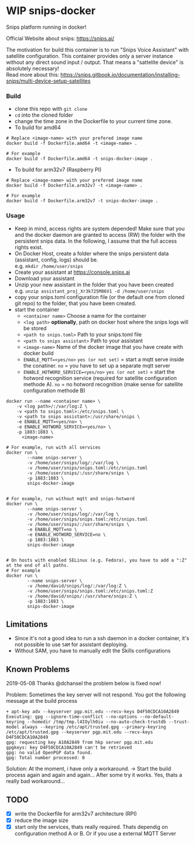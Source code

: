# WIP snips-docker
Snips platform running in docker! 

Official Website about snips: https://snips.ai/

The motivation for build this container is to run "Snips Voice Assistant" with satellite configuration. This container provides only a server instance without any direct sound input / output.  That means a "sattelite device" is absolutely necessary! <br>
Read more about this: https://snips.gitbook.io/documentation/installing-snips/multi-device-setup-satellites 


### Build ###

- clone this repo with `git clone`
- `cd` into the cloned folder
- change the time zone in the Dockerfile to your current time zone.
- To build for amd64

```
# Replace <image-name> with your prefered image name
docker build -f Dockerfile.amd64 -t <image-name> .

# For example
docker build -f Dockerfile.amd64 -t snips-docker-image .
```

- To build for arm32v7 (Raspberry PI)

```
# Replace <image-name> with your prefered image name
docker build -f Dockerfile.arm32v7 -t <image-name> .

# For example
docker build -f Dockerfile.arm32v7 -t snips-docker-image .
```

### Usage ###
- Keep in mind, access rights are system depended! Make sure that you and the docker daemon are granted to access (RW) the folder with the persistent snips data. In the following, I assume that the full access rights exist.
- On Docker Host, create a folder where the snips persistent data (assistant, config, logs) should be. <br>
e.g. `mkdir /home/user/snips`
- Create your assistant at https://console.snips.ai
- Download your assistant
- Unzip your new assistant in the folder that you have been created <br>
e.g. `unzip assistant_proj_Xr3k725M86V1 -d /home/user/snips`
- copy your snips.toml configuration file (or the default one from cloned git repo) to the folder, that you have been created.
- start the container
  - `<container name>` Choose a name for the container
  - `<log path>` <b>optionally</b>, path on docker host where the snips logs will be stored
  - `<path to snips.toml>` Path to your snips.toml file
  - `<path to snips assistant>` Path to your assistant
  - `<image-name>` Name of the docker image that you have create with docker build
  - `ENABLE_MQTT=<yes/no>` `yes (or not set)` = start a mqtt serve inside the conatiner. `no` = you have to set up a separate mqtt server
  - `ENABLE_HOTWORD_SERVICE=<yes/no>` `yes (or not set)` = start the hotword recognition service (required for satellite configuration methode A). `no` = no hotword recognition (make sense for satellite configuration methode B)

```
docker run --name <container name> \
	-v <log path>/:/var/log:Z \
	-v <path to snips.toml>:/etc/snips.toml \
	-v <path to snips assistant>:/usr/share/snips \
	-e ENABLE_MQTT=<yes/no> \
	-e ENABLE_HOTWORD_SERVICE=<yes/no> \
	-p 1883:1883 \
	  <image-name>

# For example, run with all services
docker run \
		--name snips-server \
		-v /home/user/snips/log/:/var/log \
		-v /home/user/snips/snips.toml:/etc/snips.toml
		-v /home/user/snips/:/usr/share/snips \
		-p 1883:1883 \
		snips-docker-image
		

# For example, run without mqtt and snips-hotword
docker run \
		--name snips-server \
		-v /home/user/snips/log/:/var/log \
		-v /home/user/snips/snips.toml:/etc/snips.toml
		-v /home/user/snips/:/usr/share/snips \
		-e ENABLE_MQTT=no \
		-e ENABLE_HOTWORD_SERVICE=no \
		-p 1883:1883 \
		snips-docker-image		
		
		
# On hosts with enabled SELinux (e.g. Fedora), you have to add a ":Z" at the end of all paths.
# For example
docker run \
		--name snips-server \
		-v /home/david/snips/log/:/var/log:Z \
		-v /home/user/snips/snips.toml:/etc/snips.toml:Z
		-v /home/david/snips/:/usr/share/snips:Z \
		-p 1883:1883 \
		snips-docker-image		

```


## Limitations ##

- Since it's not a good idea to run a ssh daemon in a docker container, it's not possible to use `SAM` for assistant deploying.
- Without SAM, you have to manually edit the Skills configurations

## Known Problems ##

2019-05-08 Thanks @dchansel the problem below is fixed now!

Problem: Sometimes the key server will not respond. You got the following message at the build process
```
+ apt-key adv --keyserver pgp.mit.edu --recv-keys D4F50CDCA10A2849
Executing: gpg --ignore-time-conflict --no-options --no-default-keyring --homedir /tmp/tmp.l4IOylh0iu --no-auto-check-trustdb --trust-model always --keyring /etc/apt/trusted.gpg --primary-keyring /etc/apt/trusted.gpg --keyserver pgp.mit.edu --recv-keys D4F50CDCA10A2849
gpg: requesting key A10A2849 from hkp server pgp.mit.edu
gpgkeys: key D4F50CDCA10A2849 can't be retrieved
gpg: no valid OpenPGP data found.
gpg: Total number processed: 0
```
Solution: At the moment, i have only a workaround. -> Start the build process again and again and again... After some try it works. Yes, thats a really bad workaround...


## TODO ##

- [X] write the Dockerfile for arm32v7 architecture (RPI)
- [X] reduce the image size
- [X] start only the services, thats really required. Thats dependig on configuration method A or B. Or if you use a external MQTT Server
